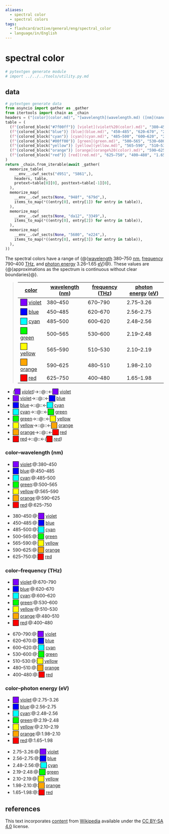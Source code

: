 ```yaml
---
aliases:
  - spectral color
  - spectral colors
tags:
  - flashcard/active/general/eng/spectral_color
  - language/in/English
---
```


# spectral color

```Python
# pytextgen generate module
# import ../../../tools/utility.py.md
```

## data

```Python
# pytextgen generate data
from asyncio import gather as _gather
from itertools import chain as _chain
headers = ("[color](color.md)", "[wavelength](wavelength.md) ([nm](nanometer.md))", "[frequency](frequency.md) ([THz](hertz.md))", "[photon energy](photon%20energy.md) ([eV](electronvolt.md))",)
table = (
  (f"{colored_block("#7f00ff")} [violet](violet%20(color).md)", "380–450", "670–790", "2.75–3.26",),
  (f"{colored_block("blue")} [blue](blue.md)", "450–485", "620–670", "2.56–2.75",),
  (f"{colored_block("cyan")} [cyan](cyan.md)", "485–500", "600–620", "2.48–2.56",),
  (f"{colored_block("#00ff00")} [green](green.md)", "500–565", "530–600", "2.19–2.48",),
  (f"{colored_block("yellow")} [yellow](yellow.md)", "565–590", "510–530", "2.10–2.19",),
  (f"{colored_block("orange")} [orange](orange%20(color).md)", "590–625", "480–510", "1.98–2.10",),
  (f"{colored_block("red")} [red](red.md)", "625–750", "400–480", "1.65–1.98",),
)
return _chain.from_iterable(await _gather(
  memorize_table(
    __env__.cwf_sects("d951", "5861",),
    headers, table,
    pretext=table[0][0], posttext=table[-1][0],
  ),
  memorize_map(
    __env__.cwf_sects(None, "948f", "679d",),
    items_to_map(*((entry[0], entry[1]) for entry in table)),
  ),
  memorize_map(
    __env__.cwf_sects(None, "da12", "3349",),
    items_to_map(*((entry[0], entry[2]) for entry in table)),
  ),
  memorize_map(
    __env__.cwf_sects(None, "5680", "e224",),
    items_to_map(*((entry[0], entry[3]) for entry in table)),
  ),
))
```

The spectral colors have a range of {@{[wavelength](wavelength.md) 380–750 [nm](nanometer.md), [frequency](frequency.md) 790–400 [THz](hertz.md), and [photon energy](photon%20energy.md) 3.26–1.65 [eV](electronvolt.md)}@}. These values are {@{approximations as the spectrum is continuous without clear boundaries}@}. <!--SR:!2026-08-08,465,190!2032-10-04,2670,350-->

<!--pytextgen generate section="d951"--><!-- The following content is generated at 2023-11-26T19:27:40.284980+08:00. Any edits will be overridden! -->

> | [color](color.md) | [wavelength](wavelength.md) ([nm](nanometer.md)) | [frequency](frequency.md) ([THz](hertz.md)) | [photon energy](photon%20energy.md) ([eV](electronvolt.md)) |
> |-|-|-|-|
> | <span style="background-color:#7f00ff;border:1px solid black;color:white;display:inline-block;height:1.25em;line-height:1.25;margin:1px 0;min-width:1.25em;text-align:center;">&nbsp;</span> [violet](violet%20(color).md) | 380–450 | 670–790 | 2.75–3.26 |
> | <span style="background-color:blue;border:1px solid black;color:white;display:inline-block;height:1.25em;line-height:1.25;margin:1px 0;min-width:1.25em;text-align:center;">&nbsp;</span> [blue](blue.md) | 450–485 | 620–670 | 2.56–2.75 |
> | <span style="background-color:cyan;border:1px solid black;color:white;display:inline-block;height:1.25em;line-height:1.25;margin:1px 0;min-width:1.25em;text-align:center;">&nbsp;</span> [cyan](cyan.md) | 485–500 | 600–620 | 2.48–2.56 |
> | <span style="background-color:#00ff00;border:1px solid black;color:white;display:inline-block;height:1.25em;line-height:1.25;margin:1px 0;min-width:1.25em;text-align:center;">&nbsp;</span> [green](green.md) | 500–565 | 530–600 | 2.19–2.48 |
> | <span style="background-color:yellow;border:1px solid black;color:white;display:inline-block;height:1.25em;line-height:1.25;margin:1px 0;min-width:1.25em;text-align:center;">&nbsp;</span> [yellow](yellow.md) | 565–590 | 510–530 | 2.10–2.19 |
> | <span style="background-color:orange;border:1px solid black;color:white;display:inline-block;height:1.25em;line-height:1.25;margin:1px 0;min-width:1.25em;text-align:center;">&nbsp;</span> [orange](orange%20(color).md) | 590–625 | 480–510 | 1.98–2.10 |
> | <span style="background-color:red;border:1px solid black;color:white;display:inline-block;height:1.25em;line-height:1.25;margin:1px 0;min-width:1.25em;text-align:center;">&nbsp;</span> [red](red.md) | 625–750 | 400–480 | 1.65–1.98 |

<!--/pytextgen-->

<!--pytextgen generate section="5861"--><!-- The following content is generated at 2024-03-07T00:24:26.039449+08:00. Any edits will be overridden! -->

- _(<span style="background-color:#7f00ff;border:1px solid black;color:white;display:inline-block;height:1.25em;line-height:1.25;margin:1px 0;min-width:1.25em;text-align:center;">&nbsp;</span> [violet](violet%20(color).md))_→::@::←<span style="background-color:#7f00ff;border:1px solid black;color:white;display:inline-block;height:1.25em;line-height:1.25;margin:1px 0;min-width:1.25em;text-align:center;">&nbsp;</span> [violet](violet%20(color).md) <!--SR:!2032-08-15,2630,350!2032-09-10,2648,350-->
- <span style="background-color:#7f00ff;border:1px solid black;color:white;display:inline-block;height:1.25em;line-height:1.25;margin:1px 0;min-width:1.25em;text-align:center;">&nbsp;</span> [violet](violet%20(color).md)→::@::←<span style="background-color:blue;border:1px solid black;color:white;display:inline-block;height:1.25em;line-height:1.25;margin:1px 0;min-width:1.25em;text-align:center;">&nbsp;</span> [blue](blue.md) <!--SR:!2030-07-16,1878,330!2032-12-18,2729,350-->
- <span style="background-color:blue;border:1px solid black;color:white;display:inline-block;height:1.25em;line-height:1.25;margin:1px 0;min-width:1.25em;text-align:center;">&nbsp;</span> [blue](blue.md)→::@::←<span style="background-color:cyan;border:1px solid black;color:white;display:inline-block;height:1.25em;line-height:1.25;margin:1px 0;min-width:1.25em;text-align:center;">&nbsp;</span> [cyan](cyan.md) <!--SR:!2027-06-12,1099,310!2028-01-04,1193,310-->
- <span style="background-color:cyan;border:1px solid black;color:white;display:inline-block;height:1.25em;line-height:1.25;margin:1px 0;min-width:1.25em;text-align:center;">&nbsp;</span> [cyan](cyan.md)→::@::←<span style="background-color:#00ff00;border:1px solid black;color:white;display:inline-block;height:1.25em;line-height:1.25;margin:1px 0;min-width:1.25em;text-align:center;">&nbsp;</span> [green](green.md) <!--SR:!2026-11-30,680,270!2026-12-21,901,290-->
- <span style="background-color:#00ff00;border:1px solid black;color:white;display:inline-block;height:1.25em;line-height:1.25;margin:1px 0;min-width:1.25em;text-align:center;">&nbsp;</span> [green](green.md)→::@::←<span style="background-color:yellow;border:1px solid black;color:white;display:inline-block;height:1.25em;line-height:1.25;margin:1px 0;min-width:1.25em;text-align:center;">&nbsp;</span> [yellow](yellow.md) <!--SR:!2028-07-13,1296,310!2032-07-02,2594,350-->
- <span style="background-color:yellow;border:1px solid black;color:white;display:inline-block;height:1.25em;line-height:1.25;margin:1px 0;min-width:1.25em;text-align:center;">&nbsp;</span> [yellow](yellow.md)→::@::←<span style="background-color:orange;border:1px solid black;color:white;display:inline-block;height:1.25em;line-height:1.25;margin:1px 0;min-width:1.25em;text-align:center;">&nbsp;</span> [orange](orange%20(color).md) <!--SR:!2032-09-09,2647,350!2030-10-19,1950,330-->
- <span style="background-color:orange;border:1px solid black;color:white;display:inline-block;height:1.25em;line-height:1.25;margin:1px 0;min-width:1.25em;text-align:center;">&nbsp;</span> [orange](orange%20(color).md)→::@::←<span style="background-color:red;border:1px solid black;color:white;display:inline-block;height:1.25em;line-height:1.25;margin:1px 0;min-width:1.25em;text-align:center;">&nbsp;</span> [red](red.md) <!--SR:!2032-06-04,2570,350!2032-06-16,2581,350-->
- <span style="background-color:red;border:1px solid black;color:white;display:inline-block;height:1.25em;line-height:1.25;margin:1px 0;min-width:1.25em;text-align:center;">&nbsp;</span> [red](red.md)→::@::←_(<span style="background-color:red;border:1px solid black;color:white;display:inline-block;height:1.25em;line-height:1.25;margin:1px 0;min-width:1.25em;text-align:center;">&nbsp;</span> [red](red.md))_ <!--SR:!2026-10-09,956,330!2032-11-21,2708,350-->

<!--/pytextgen-->

### color–wavelength (nm)

<!--pytextgen generate section="948f"--><!-- The following content is generated at 2024-03-08T00:40:16.696044+08:00. Any edits will be overridden! -->

- <span style="background-color:#7f00ff;border:1px solid black;color:white;display:inline-block;height:1.25em;line-height:1.25;margin:1px 0;min-width:1.25em;text-align:center;">&nbsp;</span> [violet](violet%20(color).md):@:380–450 <!--SR:!2025-08-22,158,150-->
- <span style="background-color:blue;border:1px solid black;color:white;display:inline-block;height:1.25em;line-height:1.25;margin:1px 0;min-width:1.25em;text-align:center;">&nbsp;</span> [blue](blue.md):@:450–485 <!--SR:!2026-01-22,313,170-->
- <span style="background-color:cyan;border:1px solid black;color:white;display:inline-block;height:1.25em;line-height:1.25;margin:1px 0;min-width:1.25em;text-align:center;">&nbsp;</span> [cyan](cyan.md):@:485–500 <!--SR:!2025-09-27,128,150-->
- <span style="background-color:#00ff00;border:1px solid black;color:white;display:inline-block;height:1.25em;line-height:1.25;margin:1px 0;min-width:1.25em;text-align:center;">&nbsp;</span> [green](green.md):@:500–565 <!--SR:!2025-10-28,150,150-->
- <span style="background-color:yellow;border:1px solid black;color:white;display:inline-block;height:1.25em;line-height:1.25;margin:1px 0;min-width:1.25em;text-align:center;">&nbsp;</span> [yellow](yellow.md):@:565–590 <!--SR:!2025-07-07,40,150-->
- <span style="background-color:orange;border:1px solid black;color:white;display:inline-block;height:1.25em;line-height:1.25;margin:1px 0;min-width:1.25em;text-align:center;">&nbsp;</span> [orange](orange%20(color).md):@:590–625 <!--SR:!2025-08-19,69,130-->
- <span style="background-color:red;border:1px solid black;color:white;display:inline-block;height:1.25em;line-height:1.25;margin:1px 0;min-width:1.25em;text-align:center;">&nbsp;</span> [red](red.md):@:625–750 <!--SR:!2026-03-16,617,250-->

<!--/pytextgen-->

<!--pytextgen generate section="679d"--><!-- The following content is generated at 2024-03-08T00:40:16.942509+08:00. Any edits will be overridden! -->

- 380–450:@:<span style="background-color:#7f00ff;border:1px solid black;color:white;display:inline-block;height:1.25em;line-height:1.25;margin:1px 0;min-width:1.25em;text-align:center;">&nbsp;</span> [violet](violet%20(color).md) <!--SR:!2026-02-27,632,343-->
- 450–485:@:<span style="background-color:blue;border:1px solid black;color:white;display:inline-block;height:1.25em;line-height:1.25;margin:1px 0;min-width:1.25em;text-align:center;">&nbsp;</span> [blue](blue.md) <!--SR:!2027-01-31,723,263-->
- 485–500:@:<span style="background-color:cyan;border:1px solid black;color:white;display:inline-block;height:1.25em;line-height:1.25;margin:1px 0;min-width:1.25em;text-align:center;">&nbsp;</span> [cyan](cyan.md) <!--SR:!2027-10-06,829,223-->
- 500–565:@:<span style="background-color:#00ff00;border:1px solid black;color:white;display:inline-block;height:1.25em;line-height:1.25;margin:1px 0;min-width:1.25em;text-align:center;">&nbsp;</span> [green](green.md) <!--SR:!2026-11-07,673,263-->
- 565–590:@:<span style="background-color:yellow;border:1px solid black;color:white;display:inline-block;height:1.25em;line-height:1.25;margin:1px 0;min-width:1.25em;text-align:center;">&nbsp;</span> [yellow](yellow.md) <!--SR:!2026-02-26,250,203-->
- 590–625:@:<span style="background-color:orange;border:1px solid black;color:white;display:inline-block;height:1.25em;line-height:1.25;margin:1px 0;min-width:1.25em;text-align:center;">&nbsp;</span> [orange](orange%20(color).md) <!--SR:!2025-12-21,361,203-->
- 625–750:@:<span style="background-color:red;border:1px solid black;color:white;display:inline-block;height:1.25em;line-height:1.25;margin:1px 0;min-width:1.25em;text-align:center;">&nbsp;</span> [red](red.md) <!--SR:!2026-09-05,779,343-->

<!--/pytextgen-->

### color–frequency (THz)

<!--pytextgen generate section="da12"--><!-- The following content is generated at 2024-01-04T20:17:52.799153+08:00. Any edits will be overridden! -->

- <span style="background-color:#7f00ff;border:1px solid black;color:white;display:inline-block;height:1.25em;line-height:1.25;margin:1px 0;min-width:1.25em;text-align:center;">&nbsp;</span> [violet](violet%20(color).md):@:670–790 <!--SR:!2026-12-13,538,190-->
- <span style="background-color:blue;border:1px solid black;color:white;display:inline-block;height:1.25em;line-height:1.25;margin:1px 0;min-width:1.25em;text-align:center;">&nbsp;</span> [blue](blue.md):@:620–670 <!--SR:!2025-12-30,256,150-->
- <span style="background-color:cyan;border:1px solid black;color:white;display:inline-block;height:1.25em;line-height:1.25;margin:1px 0;min-width:1.25em;text-align:center;">&nbsp;</span> [cyan](cyan.md):@:600–620 <!--SR:!2025-10-14,110,150-->
- <span style="background-color:#00ff00;border:1px solid black;color:white;display:inline-block;height:1.25em;line-height:1.25;margin:1px 0;min-width:1.25em;text-align:center;">&nbsp;</span> [green](green.md):@:530–600 <!--SR:!2025-07-05,78,150-->
- <span style="background-color:yellow;border:1px solid black;color:white;display:inline-block;height:1.25em;line-height:1.25;margin:1px 0;min-width:1.25em;text-align:center;">&nbsp;</span> [yellow](yellow.md):@:510–530 <!--SR:!2025-08-27,127,150-->
- <span style="background-color:orange;border:1px solid black;color:white;display:inline-block;height:1.25em;line-height:1.25;margin:1px 0;min-width:1.25em;text-align:center;">&nbsp;</span> [orange](orange%20(color).md):@:480–510 <!--SR:!2025-07-22,182,150-->
- <span style="background-color:red;border:1px solid black;color:white;display:inline-block;height:1.25em;line-height:1.25;margin:1px 0;min-width:1.25em;text-align:center;">&nbsp;</span> [red](red.md):@:400–480 <!--SR:!2026-04-04,489,210-->

<!--/pytextgen-->

<!--pytextgen generate section="3349"--><!-- The following content is generated at 2024-01-04T20:17:52.754609+08:00. Any edits will be overridden! -->

- 670–790:@:<span style="background-color:#7f00ff;border:1px solid black;color:white;display:inline-block;height:1.25em;line-height:1.25;margin:1px 0;min-width:1.25em;text-align:center;">&nbsp;</span> [violet](violet%20(color).md) <!--SR:!2026-01-20,591,323-->
- 620–670:@:<span style="background-color:blue;border:1px solid black;color:white;display:inline-block;height:1.25em;line-height:1.25;margin:1px 0;min-width:1.25em;text-align:center;">&nbsp;</span> [blue](blue.md) <!--SR:!2025-10-02,507,323-->
- 600–620:@:<span style="background-color:cyan;border:1px solid black;color:white;display:inline-block;height:1.25em;line-height:1.25;margin:1px 0;min-width:1.25em;text-align:center;">&nbsp;</span> [cyan](cyan.md) <!--SR:!2025-07-06,344,243-->
- 530–600:@:<span style="background-color:#00ff00;border:1px solid black;color:white;display:inline-block;height:1.25em;line-height:1.25;margin:1px 0;min-width:1.25em;text-align:center;">&nbsp;</span> [green](green.md) <!--SR:!2026-04-21,330,243-->
- 510–530:@:<span style="background-color:yellow;border:1px solid black;color:white;display:inline-block;height:1.25em;line-height:1.25;margin:1px 0;min-width:1.25em;text-align:center;">&nbsp;</span> [yellow](yellow.md) <!--SR:!2026-07-27,535,223-->
- 480–510:@:<span style="background-color:orange;border:1px solid black;color:white;display:inline-block;height:1.25em;line-height:1.25;margin:1px 0;min-width:1.25em;text-align:center;">&nbsp;</span> [orange](orange%20(color).md) <!--SR:!2026-09-21,467,183-->
- 400–480:@:<span style="background-color:red;border:1px solid black;color:white;display:inline-block;height:1.25em;line-height:1.25;margin:1px 0;min-width:1.25em;text-align:center;">&nbsp;</span> [red](red.md) <!--SR:!2026-05-14,624,283-->

<!--/pytextgen-->

### color–photon energy (eV)

<!--pytextgen generate section="5680"--><!-- The following content is generated at 2024-01-04T20:17:52.725602+08:00. Any edits will be overridden! -->

- <span style="background-color:#7f00ff;border:1px solid black;color:white;display:inline-block;height:1.25em;line-height:1.25;margin:1px 0;min-width:1.25em;text-align:center;">&nbsp;</span> [violet](violet%20(color).md):@:2.75–3.26 <!--SR:!2027-11-06,871,230-->
- <span style="background-color:blue;border:1px solid black;color:white;display:inline-block;height:1.25em;line-height:1.25;margin:1px 0;min-width:1.25em;text-align:center;">&nbsp;</span> [blue](blue.md):@:2.56–2.75 <!--SR:!2025-09-13,129,130-->
- <span style="background-color:cyan;border:1px solid black;color:white;display:inline-block;height:1.25em;line-height:1.25;margin:1px 0;min-width:1.25em;text-align:center;">&nbsp;</span> [cyan](cyan.md):@:2.48–2.56 <!--SR:!2028-06-16,1126,230-->
- <span style="background-color:#00ff00;border:1px solid black;color:white;display:inline-block;height:1.25em;line-height:1.25;margin:1px 0;min-width:1.25em;text-align:center;">&nbsp;</span> [green](green.md):@:2.19–2.48 <!--SR:!2025-07-04,156,150-->
- <span style="background-color:yellow;border:1px solid black;color:white;display:inline-block;height:1.25em;line-height:1.25;margin:1px 0;min-width:1.25em;text-align:center;">&nbsp;</span> [yellow](yellow.md):@:2.10–2.19 <!--SR:!2025-11-14,181,190-->
- <span style="background-color:orange;border:1px solid black;color:white;display:inline-block;height:1.25em;line-height:1.25;margin:1px 0;min-width:1.25em;text-align:center;">&nbsp;</span> [orange](orange%20(color).md):@:1.98–2.10 <!--SR:!2026-05-20,327,190-->
- <span style="background-color:red;border:1px solid black;color:white;display:inline-block;height:1.25em;line-height:1.25;margin:1px 0;min-width:1.25em;text-align:center;">&nbsp;</span> [red](red.md):@:1.65–1.98 <!--SR:!2025-09-20,140,150-->

<!--/pytextgen-->

<!--pytextgen generate section="e224"--><!-- The following content is generated at 2024-01-04T20:17:52.828152+08:00. Any edits will be overridden! -->

- 2.75–3.26:@:<span style="background-color:#7f00ff;border:1px solid black;color:white;display:inline-block;height:1.25em;line-height:1.25;margin:1px 0;min-width:1.25em;text-align:center;">&nbsp;</span> [violet](violet%20(color).md) <!--SR:!2026-08-13,761,343-->
- 2.56–2.75:@:<span style="background-color:blue;border:1px solid black;color:white;display:inline-block;height:1.25em;line-height:1.25;margin:1px 0;min-width:1.25em;text-align:center;">&nbsp;</span> [blue](blue.md) <!--SR:!2025-08-06,429,283-->
- 2.48–2.56:@:<span style="background-color:cyan;border:1px solid black;color:white;display:inline-block;height:1.25em;line-height:1.25;margin:1px 0;min-width:1.25em;text-align:center;">&nbsp;</span> [cyan](cyan.md) <!--SR:!2025-09-04,399,263-->
- 2.19–2.48:@:<span style="background-color:#00ff00;border:1px solid black;color:white;display:inline-block;height:1.25em;line-height:1.25;margin:1px 0;min-width:1.25em;text-align:center;">&nbsp;</span> [green](green.md) <!--SR:!2025-12-06,174,203-->
- 2.10–2.19:@:<span style="background-color:yellow;border:1px solid black;color:white;display:inline-block;height:1.25em;line-height:1.25;margin:1px 0;min-width:1.25em;text-align:center;">&nbsp;</span> [yellow](yellow.md) <!--SR:!2026-12-22,599,223-->
- 1.98–2.10:@:<span style="background-color:orange;border:1px solid black;color:white;display:inline-block;height:1.25em;line-height:1.25;margin:1px 0;min-width:1.25em;text-align:center;">&nbsp;</span> [orange](orange%20(color).md) <!--SR:!2026-01-09,456,243-->
- 1.65–1.98:@:<span style="background-color:red;border:1px solid black;color:white;display:inline-block;height:1.25em;line-height:1.25;margin:1px 0;min-width:1.25em;text-align:center;">&nbsp;</span> [red](red.md) <!--SR:!2026-04-19,619,323-->

<!--/pytextgen-->

## references

This text incorporates [content](https://en.wikipedia.org/wiki/spectral_color) from [Wikipedia](Wikipedia.md) available under the [CC BY-SA 4.0](https://creativecommons.org/licenses/by-sa/4.0/) license.
